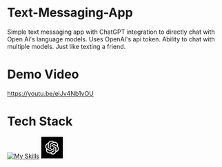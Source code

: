 # Text-Messaging-App
Simple text messaging app with ChatGPT integration to directly chat with Open Ai's language models. Uses OpenAI's api token. Ability to chat with multiple models. Just like texting a friend. 

# Demo Video
https://youtu.be/eiJv4Nb1vOU


# Tech Stack
[![My Skills](https://skillicons.dev/icons?i=androidstudio,firebase,gradle,java,git&perline=5)](https://skillicons.dev)
<img src="image.png" alt="Open Ai" width="50" height="50">
